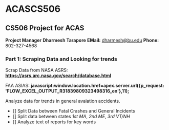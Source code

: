 # ACASCS506
## CS506 Project for ACAS 

**Project Manager**
**Dharmesh Tarapore**
**EMail:** dharmesh@bu.edu
**Phone:** 802-327-4568

### Part 1: Scraping Data and Looking for trends
Scrap Data from 
NASA ASRS: **https://asrs.arc.nasa.gov/search/database.html**

FAA ASIAS: **javascript:window.location.href=apex.server.url({p_request: 'FLOW_EXCEL_OUTPUT_R31839809323498316_en'},11);**

Analyze data for trends in general avaiation accidents. 
  - [] Split Data between Fatal Crashes and General Incidents
  - [] Split data between states *1st MA*, *2nd ME*, *3rd VT/NH*
  - [] Analyze text of reports for  key words 
